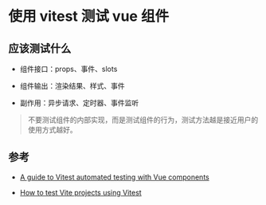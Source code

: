 # 使用 vitest 测试 vue 组件

## 应该测试什么

- 组件接口：props、事件、slots

- 组件输出：渲染结果、样式、事件

- 副作用：异步请求、定时器、事件监听

> 不要测试组件的内部实现，而是测试组件的行为，测试方法越是接近用户的使用方式越好。

<!-- TODO -->

## 参考

- [A guide to Vitest automated testing with Vue components](https://blog.logrocket.com/guide-vitest-automated-testing-vue-components/)

- [How to test Vite projects using Vitest](https://www.youtube.com/watch?v=rBdGDiwVyes&t=666s)
